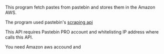This program fetch pastes from pastebin and
stores them in the Amazon AWS.

The program used pastebin's
[scraping api](https://pastebin.com/doc_scraping_api)

This API requires Pastebin PRO account and whitelisting IP address
where calls this API.

You need Amazon aws accound and
